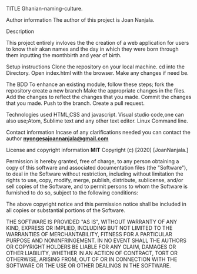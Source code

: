 TITLE
Ghanian-naming-culture.

Author information
The author of this project is Joan Nanjala.

Description

This project entirely invloves the the creation of a web application for users to know their akan names and the day in which they were born through them inputting the monthbirth and year of birth.

Setup instructions
Clone the repository on your local machine.
cd into the Directory.
Open index.html with the browser.
Make any changes if need be.

The BDD
To enhance an existing module, follow these steps;
fork the repository
create a new branch
Make the appropriate changes in the files.
Add the changes to reflect the changes that you made.
Commit the changes that you made.
Push to the branch.
Create a pull request.

Technologies used
HTML,CSS and javascript.
Visual studio code,one can also use;Atom, Sublime text and any other text editor.
Linux Command line.

Contact information
Incase of any clarifications needed you can contact the author  **nyongesajoannanjala@gmail.com**

License and copyright information
**MIT**
Copyright (c) [2020] [JoanNanjala.]

Permission is hereby granted, free of charge, to any person obtaining a copy
of this software and associated documentation files (the "Software"), to deal
in the Software without restriction, including without limitation the rights
to use, copy, modify, merge, publish, distribute, sublicense, and/or sell
copies of the Software, and to permit persons to whom the Software is
furnished to do so, subject to the following conditions:

The above copyright notice and this permission notice shall be included in all
copies or substantial portions of the Software.

THE SOFTWARE IS PROVIDED "AS IS", WITHOUT WARRANTY OF ANY KIND, EXPRESS OR
IMPLIED, INCLUDING BUT NOT LIMITED TO THE WARRANTIES OF MERCHANTABILITY,
FITNESS FOR A PARTICULAR PURPOSE AND NONINFRINGEMENT. IN NO EVENT SHALL THE
AUTHORS OR COPYRIGHT HOLDERS BE LIABLE FOR ANY CLAIM, DAMAGES OR OTHER
LIABILITY, WHETHER IN AN ACTION OF CONTRACT, TORT OR OTHERWISE, ARISING FROM,
OUT OF OR IN CONNECTION WITH THE SOFTWARE OR THE USE OR OTHER DEALINGS IN THE
SOFTWARE.


